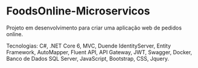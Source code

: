 # FoodsOnline-Microservicos

Projeto em desenvolvimento para criar uma aplicação web de pedidos online.

Tecnologias:
C#, .NET Core 6, MVC, Duende IdentityServer, Entity Framework, AutoMapper, Fluent API, API Gateway, JWT, Swagger, Docker, Banco de Dados SQL Server, JavaScript, Bootstrap, CSS, Jquery.


